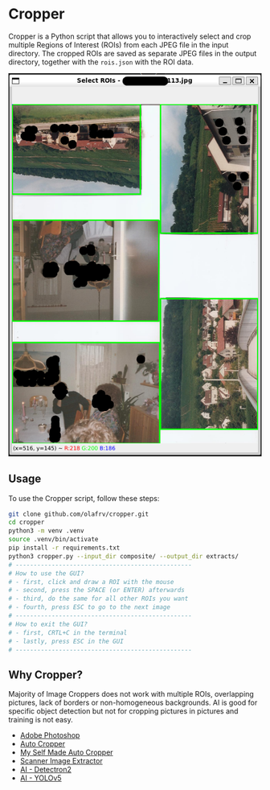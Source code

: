 # Cropper

Cropper is a Python script that allows you to interactively select and 
crop multiple Regions of Interest (ROIs) from each JPEG file in the input
directory. The cropped ROIs are saved as separate JPEG files in the output 
directory, together with the `rois.json` with the ROI data.

<img src="./TkGUI.png" alt="Cropper" width="600"/>

## Usage

To use the Cropper script, follow these steps:

```bash
git clone github.com/olafrv/cropper.git
cd cropper
python3 -m venv .venv
source .venv/bin/activate
pip install -r requirements.txt
python3 cropper.py --input_dir composite/ --output_dir extracts/
# -------------------------------------------------
# How to use the GUI?
# - first, click and draw a ROI with the mouse
# - second, press the SPACE (or ENTER) afterwards
# - third, do the same for all other ROIs you want
# - fourth, press ESC to go to the next image
# -------------------------------------------------
# How to exit the GUI?
# - first, CRTL+C in the terminal 
# - lastly, press ESC in the GUI
# -------------------------------------------------
```

## Why Cropper?

Majority of Image Croppers does not work with multiple ROIs,
overlapping pictures, lack of borders or non-homogeneous backgrounds.
AI is good for specific object detection but not for cropping pictures 
in pictures and training is not easy.

* [Adobe Photoshop](https://www.adobe.com/)
* [Auto Cropper](https://www.autocropper.io/)
* [My Self Made Auto Cropper](./trials/cropper_auto.py) 
* [Scanner Image Extractor](http://www.dominik-ruess.de/scannerExtract/)
* [AI - Detectron2](https://github.com/facebookresearch/detectron2)
* [AI - YOLOv5](https://github.com/ultralytics/yolov5)